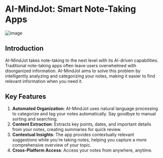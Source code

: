 # AI-MindJot: Smart Note-Taking Apps
![image](https://github.com/marzed7/Capstone-Finale--AI-Apps/assets/141207242/6c9ad54e-eab2-4008-8f67-3054eb7990d3)

## Introduction
AI-MindJot takes note-taking to the next level with its AI-driven capabilities. Traditional note-taking apps often leave users overwhelmed with disorganized information. AI-MindJot aims to solve this problem by intelligently analyzing and categorizing your notes, making it easier to find relevant information when you need it.

## Key Features
1. **Automated Organization**: AI-MindJot uses natural language processing to categorize and tag your notes automatically. Say goodbye to manual sorting and searching.
2. **Content Extraction**: Extracts key points, dates, and important details from your notes, creating summaries for quick review.
3. **Contextual Insights**: The app provides contextually relevant suggestions while you're taking notes, helping you capture a more comprehensive overview of your topic.
4. **Cross-Platform Access**: Access your notes from anywhere, anytime.
